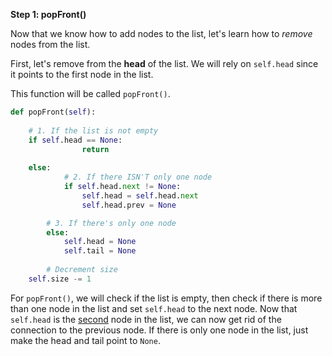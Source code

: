 <!--title={Deleting Elements From the Start - Explain}--> 

<!--badges={Algorithms:5,Python:4}-->

<!--concepts={Deleting from a Linked List}-->

**Step 1: popFront()**

Now that we know how to add nodes to the list, let's learn how to *remove* nodes from the list.

First, let's remove from the **head** of the list. We will rely on `self.head` since it points to the first node in the list.

This function will be called `popFront()`.

```python
def popFront(self):
  
  	# 1. If the list is not empty
  	if self.head == None:
				return
      
    else:
    		# 2. If there ISN'T only one node
    		if self.head.next != None:
      			self.head = self.head.next
      			self.head.prev = None

      	# 3. If there's only one node
      	else:
            self.head = None
            self.tail = None
    
		# Decrement size
    self.size -= 1
```

For `popFront()`, we will check if the list is empty, then check if there is more than one node in the list and set `self.head` to the next node. Now that `self.head` is the <u>second</u> node in the list, we can now get rid of the connection to the previous node. If there is only one node in the list, just make the head and tail point to `None`.
